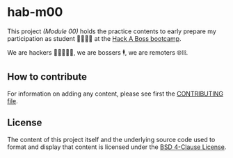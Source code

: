 # hab-m00

This project _(Module 00)_ holds the practice contents to early prepare my participation as student 🧑‍🎓🧑‍💻 at the [Hack A Boss bootcamp](https://hackaboss.com/).

We are hackers 🧑‍🎓🧑‍💻🧞, we are bossers 🕴️, we are remoters 🌐⛓️.


## How to contribute

For information on adding any content, please see first the [CONTRIBUTING file](CONTRIBUTING.md).


## License

The content of this project itself and the underlying source code used to format and display that content is licensed under the [BSD 4-Clause License](LICENSE).
